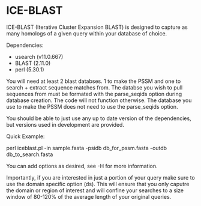 # ICE-BLAST
ICE-BLAST (Iterative Cluster Expansion BLAST) is designed to capture as many homologs of a given query within your database of choice. 

Dependencies:
- usearch (v11.0.667)
- BLAST (2.11.0)
- perl (5.30.1)

You will need at least 2 blast databses. 1 to make the PSSM and one to search + extract sequence matches from. The databse you wish to pull sequences from must be formated with the parse_seqids option during database creation. The code will not function otherwise. The database you use to make the PSSM does not need to use the parse_seqids option.

You should be able to just use any up to date version of the dependencies, but versions used in development are provided.

Quick Example:

perl iceblast.pl -in sample.fasta -psidb db_for_pssm.fasta -outdb db_to_search.fasta

You can add options as desired, see -H for more information.

Importantly, if you are interested in just a portion of your query make sure to use the domain specific option (ds). This will ensure that you only caputre the domain or region of interest and will confine your searches to a size window of 80-120% of the average length of your original queries.
